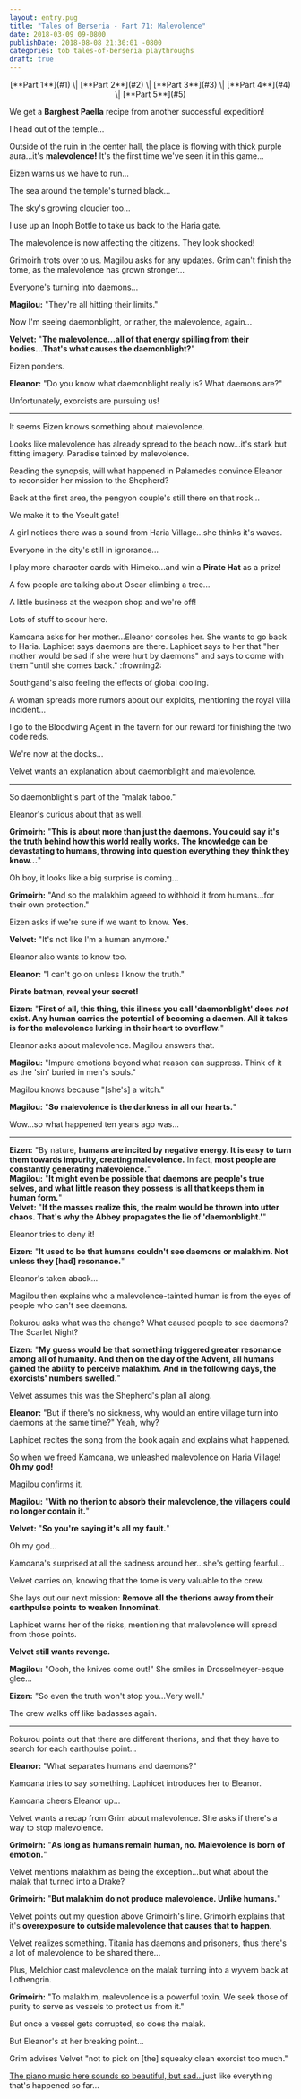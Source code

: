```yaml
---
layout: entry.pug
title: "Tales of Berseria - Part 71: Malevolence"
date: 2018-03-09 09-0800
publishDate: 2018-08-08 21:30:01 -0800
categories: tob tales-of-berseria playthroughs
draft: true
---
```


<p style="text-align: center" markdown="1">[**Part 1**](#1) \| [**Part 2**](#2) \| [**Part 3**](#3) \| [**Part 4**](#4) \| [**Part 5**](#5)</p>

<a name="1"></a>

We get a **Barghest Paella** recipe from another successful expedition!

I head out of the temple...

Outside of the ruin in the center hall, the place is flowing with thick purple aura...it's **malevolence!** It's the first time we've seen it in this game...

Eizen warns us we have to run...

The sea around the temple's turned black...

The sky's growing cloudier too...

I use up an Inoph Bottle to take us back to the Haria gate.

The malevolence is now affecting the citizens. They look shocked!

Grimoirh trots over to us. Magilou asks for any updates. Grim can't finish the tome, as the malevolence has grown stronger...

Everyone's turning into daemons...

**Magilou:** "They're all hitting their limits."

Now I'm seeing daemonblight, or rather, the malevolence, again...

**Velvet:** "**The malevolence...all of that energy spilling from their bodies...That's what causes the daemonblight?**"

Eizen ponders.

**Eleanor:** "Do you know what daemonblight really is? What daemons are?"

Unfortunately, exorcists are pursuing us!

<a name="2"></a>

---

It seems Eizen knows something about malevolence.

Looks like malevolence has already spread to the beach now...it's stark but fitting imagery. Paradise tainted by malevolence.

Reading the synopsis, will what happened in Palamedes convince Eleanor to reconsider her mission to the Shepherd?

Back at the first area, the pengyon couple's still there on that rock...

We make it to the Yseult gate!

A girl notices there was a sound from Haria Village...she thinks it's waves.

Everyone in the city's still in ignorance...

I play more character cards with Himeko...and win a **Pirate Hat** as a prize!

A few people are talking about Oscar climbing a tree...

A little business at the weapon shop and we're off!

Lots of stuff to scour here.

Kamoana asks for her mother...Eleanor consoles her. She wants to go back to Haria. Laphicet says daemons are there. Laphicet says to her that "her mother would be sad if she were hurt by daemons" and says to come with them "until she comes back." :frowning2:

Southgand's also feeling the effects of global cooling.

A woman spreads more rumors about our exploits, mentioning the royal villa incident...

I go to the Bloodwing Agent in the tavern for our reward for finishing the two code reds.

We're now at the docks...

Velvet wants an explanation about daemonblight and malevolence.

<a name="3"></a>

---

So daemonblight's part of the "malak taboo."

Eleanor's curious about that as well.

**Grimoirh:** "**This is about more than just the daemons. You could say it's the truth behind how this world really works. The knowledge can be devastating to humans, throwing into question everything they think they know...**"

Oh boy, it looks like a big surprise is coming...

**Grimoirh:** "And so the malakhim agreed to withhold it from humans...for their own protection."

Eizen asks if we're sure if we want to know. **Yes.**

**Velvet:** "It's not like I'm a human anymore."

Eleanor also wants to know too. 

**Eleanor:** "I can't go on unless I know the truth."

**Pirate batman, reveal your secret!**

**Eizen:** "**First of all, this thing, this illness you call 'daemonblight' does** ***not*** **exist. Any human carries the potential of becoming a daemon. All it takes is for the malevolence lurking in their heart to overflow.**"

Eleanor asks about malevolence. Magilou answers that.

**Magilou:** "Impure emotions beyond what reason can suppress. Think of it as the 'sin' buried in men's souls."

Magilou knows because "[she's] a witch."

**Magilou:** "**So malevolence is the darkness in all our hearts.**"

Wow...so what happened ten years ago was...

<a name="4"></a>

---

**Eizen:** "By nature, **humans are incited by negative energy. It is easy to turn them towards impurity, creating malevolence.** In fact, **most people are constantly generating malevolence.**"<br/>
**Magilou:** "**It might even be possible that daemons are people's true selves, and what little reason they possess is all that keeps them in human form.**"<br/>
**Velvet:** "**If the masses realize this, the realm would be thrown into utter chaos. That's why the Abbey propagates the lie of 'daemonblight.'**"

Eleanor tries to deny it!

**Eizen:** "**It used to be that humans couldn't see daemons or malakhim. Not unless they [had] resonance.**"

Eleanor's taken aback...

Magilou then explains who a malevolence-tainted human is from the eyes of people who can't see daemons.

Rokurou asks what was the change? What caused people to see daemons? The Scarlet Night?

**Eizen:** "**My guess would be that something triggered greater resonance among all of humanity. And then on the day of the Advent, all humans gained the ability to perceive malakhim. And in the following days, the exorcists' numbers swelled.**"

Velvet assumes this was the Shepherd's plan all along.

**Eleanor:** "But if there's no sickness, why would an entire village turn into daemons at the same time?" Yeah, why?

Laphicet recites the song from the book again and explains what happened.

So when we freed Kamoana, we unleashed malevolence on Haria Village! **Oh my god!**

Magilou confirms it. 

**Magilou:** "**With no therion to absorb their malevolence, the villagers could no longer contain it.**"

**Velvet:** "**So you're saying it's all my fault.**"

Oh my god...

Kamoana's surprised at all the sadness around her...she's getting fearful...

Velvet carries on, knowing that the tome is very valuable to the crew.

She lays out our next mission: **Remove all the therions away from their earthpulse points to weaken Innominat.**

Laphicet warns her of the risks, mentioning that malevolence will spread from those points.

**Velvet still wants revenge.**

**Magilou:** "Oooh, the knives come out!" She smiles in Drosselmeyer-esque glee...

**Eizen:** "So even the truth won't stop you...Very well."

The crew walks off like badasses again.

<a name="5"></a>

---

Rokurou points out that there are different therions, and that they have to search for each earthpulse point...

**Eleanor:** "What separates humans and daemons?"

Kamoana tries to say something. Laphicet introduces her to Eleanor.

Kamoana cheers Eleanor up...

Velvet wants a recap from Grim about malevolence. She asks if there's a way to stop malevolence.

**Grimoirh:** "**As long as humans remain human, no. Malevolence is born of emotion.**"

Velvet mentions malakhim as being the exception...but what about the malak that turned into a Drake?

**Grimoirh:** "**But malakhim do not produce malevolence. Unlike humans.**"

Velvet points out my question above Grimoirh's line. Grimoirh explains that it's **overexposure to outside malevolence that causes that to happen**.

Velvet realizes something. Titania has daemons and prisoners, thus there's a lot of malevolence to be shared there...

Plus, Melchior cast malevolence on the malak turning into a wyvern back at Lothengrin.

**Grimoirh:** "To malakhim, malevolence is a powerful toxin. We seek those of purity to serve as vessels to protect us from it."

But once a vessel gets corrupted, so does the malak.

But Eleanor's at her breaking point...

Grim advises Velvet "not to pick on [the] squeaky clean exorcist too much."

<a href="https://youtu.be/FA-vHGgK67g">The piano music here sounds so beautiful, but sad...</a>just like everything that's happened so far...
